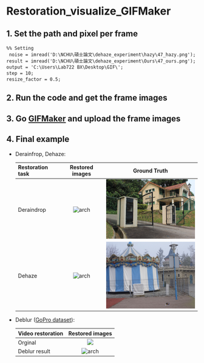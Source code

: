 # Restoration_visualize_GIFMaker

## 1. Set the path and pixel per frame  
```
%% Setting
 noise = imread('D:\NCHU\碩士論文\dehaze_experiment\hazy\47_hazy.png');
result = imread('D:\NCHU\碩士論文\dehaze_experiment\Ours\47_ours.png');
output = 'C:\Users\Lab722 BX\Desktop\GIF\';
step = 10;
resize_factor = 0.5;
```

## 2. Run the code and get the frame images  

## 3. Go [GIFMaker](https://gifmaker.me/) and upload the frame images    

## 4. Final example  
- Derainfrop, Dehaze:  

  | Restoration task |    Restored images   |  Ground Truth     |
  | ---------------- | :----------: | :----------: |
  | Deraindrop       |<img src="figures/105.gif" alt="arch" width="300" style="zoom:100%;" />|<img src="figures/105_clean.jpg" alt="arch" width="300" style="zoom:100%;" />|
  | Dehaze           |<img src="figures/47.gif" alt="arch" width="300" style="zoom:100%;" />|<img src="figures/47_gt.png" alt="arch" width="300" style="zoom:100%;" />|  

- Deblur ([GoPro dataset](https://seungjunnah.github.io/Datasets/gopro)):  

  | Video restoration|    Restored images   |  
  | ---------------- | :----------: |  
  | Orginal       |<img src="figures/GoPro_1.gif" width="700" style="zoom:100%;" />|  
  | Deblur result |<img src="figures/47.gif" alt="arch" width="600" style="zoom:100%;" />|  


